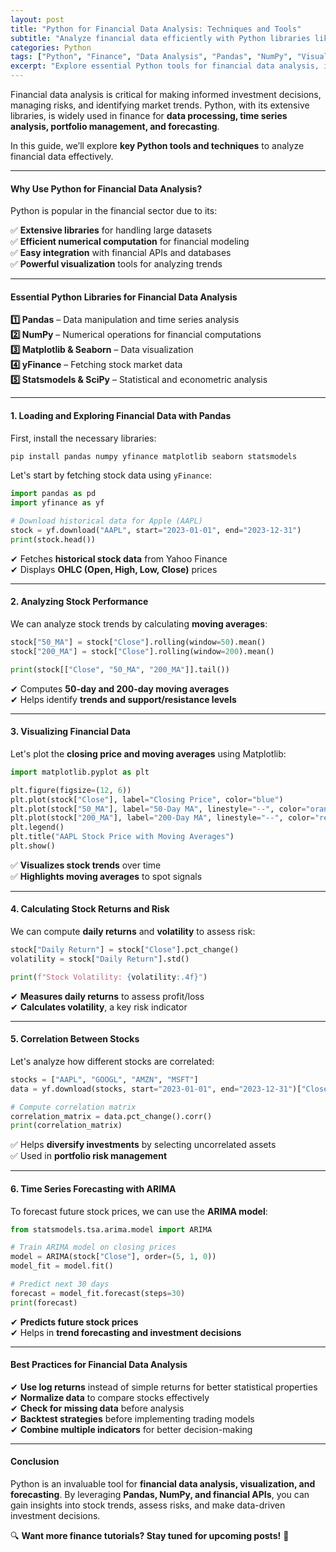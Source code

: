 ```yaml
---
layout: post
title: "Python for Financial Data Analysis: Techniques and Tools"
subtitle: "Analyze financial data efficiently with Python libraries like Pandas, NumPy, and Matplotlib"
categories: Python
tags: ["Python", "Finance", "Data Analysis", "Pandas", "NumPy", "Visualization"]
excerpt: "Explore essential Python tools for financial data analysis, including Pandas, NumPy, Matplotlib, and more. Learn how to analyze, visualize, and forecast financial trends."
---
```

Financial data analysis is critical for making informed investment decisions, managing risks, and identifying market trends. Python, with its extensive libraries, is widely used in finance for **data processing, time series analysis, portfolio management, and forecasting**.

In this guide, we’ll explore **key Python tools and techniques** to analyze financial data effectively.

---

#### Why Use Python for Financial Data Analysis?

Python is popular in the financial sector due to its:

✅ **Extensive libraries** for handling large datasets  
✅ **Efficient numerical computation** for financial modeling  
✅ **Easy integration** with financial APIs and databases  
✅ **Powerful visualization** tools for analyzing trends

---

#### Essential Python Libraries for Financial Data Analysis

**1️⃣ Pandas** – Data manipulation and time series analysis  
**2️⃣ NumPy** – Numerical operations for financial computations  
**3️⃣ Matplotlib & Seaborn** – Data visualization  
**4️⃣ yFinance** – Fetching stock market data  
**5️⃣ Statsmodels & SciPy** – Statistical and econometric analysis

---

#### 1. Loading and Exploring Financial Data with Pandas

First, install the necessary libraries:

```sh  
pip install pandas numpy yfinance matplotlib seaborn statsmodels  
```

Let's start by fetching stock data using `yFinance`:

```python  
import pandas as pd  
import yfinance as yf

# Download historical data for Apple (AAPL)
stock = yf.download("AAPL", start="2023-01-01", end="2023-12-31")  
print(stock.head())  
```

✔ Fetches **historical stock data** from Yahoo Finance  
✔ Displays **OHLC (Open, High, Low, Close)** prices

---

#### 2. Analyzing Stock Performance

We can analyze stock trends by calculating **moving averages**:

```python  
stock["50_MA"] = stock["Close"].rolling(window=50).mean()  
stock["200_MA"] = stock["Close"].rolling(window=200).mean()

print(stock[["Close", "50_MA", "200_MA"]].tail())  
```

✔ Computes **50-day and 200-day moving averages**  
✔ Helps identify **trends and support/resistance levels**

---

#### 3. Visualizing Financial Data

Let's plot the **closing price and moving averages** using Matplotlib:

```python  
import matplotlib.pyplot as plt

plt.figure(figsize=(12, 6))  
plt.plot(stock["Close"], label="Closing Price", color="blue")  
plt.plot(stock["50_MA"], label="50-Day MA", linestyle="--", color="orange")  
plt.plot(stock["200_MA"], label="200-Day MA", linestyle="--", color="red")  
plt.legend()  
plt.title("AAPL Stock Price with Moving Averages")  
plt.show()  
```

✅ **Visualizes stock trends** over time  
✅ **Highlights moving averages** to spot signals

---

#### 4. Calculating Stock Returns and Risk

We can compute **daily returns** and **volatility** to assess risk:

```python  
stock["Daily Return"] = stock["Close"].pct_change()  
volatility = stock["Daily Return"].std()

print(f"Stock Volatility: {volatility:.4f}")  
```

✔ **Measures daily returns** to assess profit/loss  
✔ **Calculates volatility**, a key risk indicator

---

#### 5. Correlation Between Stocks

Let's analyze how different stocks are correlated:

```python  
stocks = ["AAPL", "GOOGL", "AMZN", "MSFT"]  
data = yf.download(stocks, start="2023-01-01", end="2023-12-31")["Close"]

# Compute correlation matrix
correlation_matrix = data.pct_change().corr()  
print(correlation_matrix)  
```

✅ Helps **diversify investments** by selecting uncorrelated assets  
✅ Used in **portfolio risk management**

---

#### 6. Time Series Forecasting with ARIMA

To forecast future stock prices, we can use the **ARIMA model**:

```python  
from statsmodels.tsa.arima.model import ARIMA

# Train ARIMA model on closing prices
model = ARIMA(stock["Close"], order=(5, 1, 0))  
model_fit = model.fit()

# Predict next 30 days
forecast = model_fit.forecast(steps=30)  
print(forecast)  
```

✔ **Predicts future stock prices**  
✔ Helps in **trend forecasting and investment decisions**

---

#### Best Practices for Financial Data Analysis

✔ **Use log returns** instead of simple returns for better statistical properties  
✔ **Normalize data** to compare stocks effectively  
✔ **Check for missing data** before analysis  
✔ **Backtest strategies** before implementing trading models  
✔ **Combine multiple indicators** for better decision-making

---

#### Conclusion

Python is an invaluable tool for **financial data analysis, visualization, and forecasting**. By leveraging **Pandas, NumPy, and financial APIs**, you can gain insights into stock trends, assess risks, and make data-driven investment decisions.

🔍 **Want more finance tutorials? Stay tuned for upcoming posts!** 🚀  
